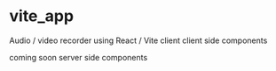 # vite_app
Audio / video recorder using React / Vite
client client side components

coming soon server side components
